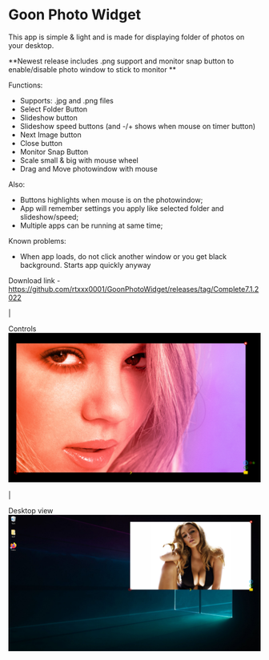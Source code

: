 # Goon Photo Widget

This app is simple & light and is made for displaying folder of photos on your desktop. 

**Newest release includes .png support and monitor snap button to enable/disable photo window to stick to monitor
**

Functions:
- Supports: .jpg and .png files
- Select Folder Button
- Slideshow button 
- Slideshow speed buttons (and -/+ shows when mouse on timer button)
- Next Image button
- Close button
- Monitor Snap Button
- Scale small & big with mouse wheel
- Drag and Move photowindow with mouse

Also:
+ Buttons highlights when mouse is on the photowindow;
+ App will remember settings you apply like selected folder and slideshow/speed;
+ Multiple apps can be running at same time;

Known problems:
- When app loads, do not click another window or you get black background. Starts app quickly anyway

Download link - https://github.com/rtxxx0001/GoonPhotoWidget/releases/tag/Complete7.1.2022

|

Controls
![myimage-alt-tag](https://raw.githubusercontent.com/rtxxx0001/GoonPhotoWidget/main/GPW5.png)

|

Desktop view
![myimage-alt-tag](https://raw.githubusercontent.com/rtxxx0001/GoonPhotoWidget/main/GPW4.png)
